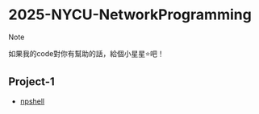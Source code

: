 # 2025-NYCU-NetworkProgramming

> [!Note]
> 如果我的code對你有幫助的話，給個小星星⭐️吧！

## Project-1

- [npshell](/project-1/README.md)
